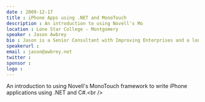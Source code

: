 ```yaml
---
date : 2009-12-17
title : iPhone Apps using .NET and MonoTouch
description : An introduction to using Novell's Mo
location : Lone Star College - Montgomery
speaker : Jason Awbrey
bio : Jason is a Senior Consultant with Improving Enterprises and a long time member of the Houston Tech community.  He serves on the board of NHDNUG and was a founder of GiveCamp Houston.  He also serves on the board of Habitat for Humanity Northwest Harris County.
speakerurl : 
email : jason@awbrey.net
twitter : 
sponsor : 
logo : 
---
```

An introduction to using Novell's MonoTouch framework to write iPhone applications using .NET and C#.&lt;br /&gt;

